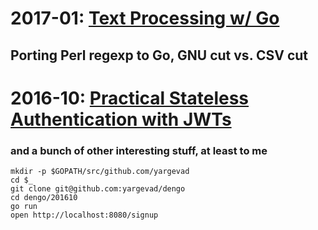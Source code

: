 # 2017-01: [Text Processing w/ Go](tree/master/201701)
## Porting Perl regexp to Go, GNU cut vs. CSV cut

# 2016-10: [Practical Stateless Authentication with JWTs](tree/master/201610)
### and a bunch of other interesting stuff, at least to me

    mkdir -p $GOPATH/src/github.com/yargevad
    cd $_
    git clone git@github.com:yargevad/dengo
    cd dengo/201610
    go run
    open http://localhost:8080/signup
